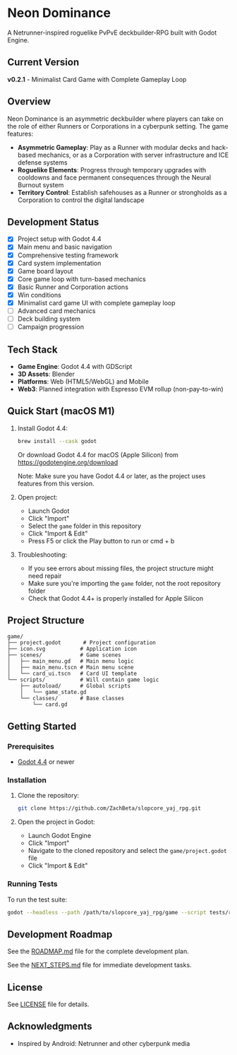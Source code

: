 # Neon Dominance

A Netrunner-inspired roguelike PvPvE deckbuilder-RPG built with Godot Engine.

## Current Version

**v0.2.1** - Minimalist Card Game with Complete Gameplay Loop

## Overview

Neon Dominance is an asymmetric deckbuilder where players can take on the role of either Runners or Corporations in a cyberpunk setting. The game features:

- **Asymmetric Gameplay**: Play as a Runner with modular decks and hack-based mechanics, or as a Corporation with server infrastructure and ICE defense systems
- **Roguelike Elements**: Progress through temporary upgrades with cooldowns and face permanent consequences through the Neural Burnout system
- **Territory Control**: Establish safehouses as a Runner or strongholds as a Corporation to control the digital landscape

## Development Status

- [x] Project setup with Godot 4.4
- [x] Main menu and basic navigation
- [x] Comprehensive testing framework
- [x] Card system implementation
- [x] Game board layout
- [x] Core game loop with turn-based mechanics
- [x] Basic Runner and Corporation actions
- [x] Win conditions
- [x] Minimalist card game UI with complete gameplay loop
- [ ] Advanced card mechanics
- [ ] Deck building system
- [ ] Campaign progression

## Tech Stack

- **Game Engine**: Godot 4.4 with GDScript
- **3D Assets**: Blender
- **Platforms**: Web (HTML5/WebGL) and Mobile
- **Web3**: Planned integration with Espresso EVM rollup (non-pay-to-win)

## Quick Start (macOS M1)

1. Install Godot 4.4:
   ```bash
   brew install --cask godot
   ```
   Or download Godot 4.4 for macOS (Apple Silicon) from https://godotengine.org/download
   
   Note: Make sure you have Godot 4.4 or later, as the project uses features from this version.

2. Open project:
   - Launch Godot
   - Click "Import"
   - Select the `game` folder in this repository
   - Click "Import & Edit"
   - Press F5 or click the Play button to run or cmd + b

3. Troubleshooting:
   - If you see errors about missing files, the project structure might need repair
   - Make sure you're importing the `game` folder, not the root repository folder
   - Check that Godot 4.4+ is properly installed for Apple Silicon

## Project Structure

```
game/
├── project.godot       # Project configuration
├── icon.svg           # Application icon
├── scenes/            # Game scenes
│   ├── main_menu.gd   # Main menu logic
│   ├── main_menu.tscn # Main menu scene
│   └── card_ui.tscn   # Card UI template
└── scripts/           # Will contain game logic
    ├── autoload/      # Global scripts
    │   └── game_state.gd
    └── classes/       # Base classes
        └── card.gd
```

## Getting Started

### Prerequisites

- [Godot 4.4](https://godotengine.org/download) or newer

### Installation

1. Clone the repository:
   ```bash
   git clone https://github.com/ZachBeta/slopcore_yaj_rpg.git
   ```

2. Open the project in Godot:
   - Launch Godot Engine
   - Click "Import"
   - Navigate to the cloned repository and select the `game/project.godot` file
   - Click "Import & Edit"

### Running Tests

To run the test suite:

```bash
godot --headless --path /path/to/slopcore_yaj_rpg/game --script tests/run_tests.gd
```

## Development Roadmap

See the [ROADMAP.md](docs/ROADMAP.md) file for the complete development plan.

See the [NEXT_STEPS.md](docs/NEXT_STEPS.md) file for immediate development tasks.

## License

See [LICENSE](LICENSE) file for details.

## Acknowledgments

- Inspired by Android: Netrunner and other cyberpunk media
